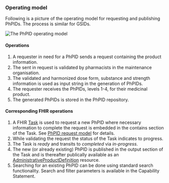 ### Operating model

Following is a picture of the operating model for requesting and publishing PhPIDs. The process is similar for GSIDs. 

<img src="OperatingModel.png" alt="The PhPID operating model"/>
<br clear="all"/>

#### Operations
1. A requester in need for a PhPID sends a request containing the product information.
2. The sent in request is validated by pharmacists in the maintenance organisation.
3. The validated and harmonized dose form, substance and strength information is used as input string in the generation of PhPIDs.
4. The requester receives the PhPIDs, levels 1-4, for their medicinal product.
5. The generated PhPIDs is stored in the PhPID repository.

#### Corresponding FHIR operations 
1. A FHIR [Task](StructureDefinition-Task-who-php-phpid.html) is used to request a new PhPID where necessary information to complete the request is embedded in the contains section of the Task. See [PhPID request model](phpIdRequest.html) for details.  
2. While validating the request the status of the Task indicates to progress.  
3. The Task is _ready_ and transits to _completed_ via _in-progress_. 
4. The new (or already existing) PhPID is published in the output section of the Task and is thereafter publically available as an [AdministrativeProductDefinition](StructureDefinition-AdministrableProductDefinition-who-php.html) resource.
5. Searching for an existing PhPID can be done using standard search functionality. Search and filter parameters is available in the Capability Statement.